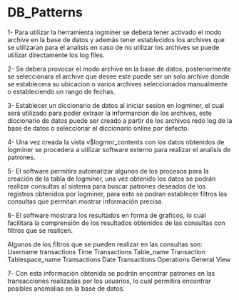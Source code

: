# DB_Patterns
1- Para utilizar la herramienta logminer se deberá tener activado el modo archive en la base de datos y además tener establecidos
los archives que se utilizaran para el analisis en caso de no utilizar los archives se puede utilizar directamente los log files.

2- Se debera provocar el modo archive en la base de datos,
 posteriormente se seleccionara el archive que desee este puede ser un solo archive donde se establecera su ubicacion o varios 
archives seleccionados manualmente o estableciendo un rango de fechas.

3- Establecer un diccionario de datos al iniciar sesion en logminer, el cual será utilizado para poder extraer 
la informarcion de los archives, este diccionario de datos puede ser creado a partir de los archivos redo log de la base de 
datos o seleccionar el diccionario online por defecto.

4- Una vez creada la vista v$logmnr_contents con los datos obtenidos de logminer se procedera a utilizar
software externo para realizar el analisis de patrones.

5- El software permitira automatizar algunos de los procesos para la creación de la tabla de logminer, una vez obtenido los datos 
se podrán realizar consultas al sistema para buscar patrones deseados de los registros obtenidos por logminer, para esto se podran establecer filtros las consultas que permitan mostrar información precisa.

6- El software mostrara los resultados en forma de graficos, lo cual facilitara la comprensión de los resultados 
obtenidos de las consultas con filtros que se realicen.

Algunos de los filtros que se pueden realizar en las consultas son:
Username transactions
Time Transactions
Table_name Transaction 
Tablespace_name Transactions
Date Transactions
Operations 
General View

7- Con esta información obtenida se podrán encontrar patrones en las transacciones realizadas por los usuarios, lo cual permitira encontrar posibles anomalias en la base de datos.
